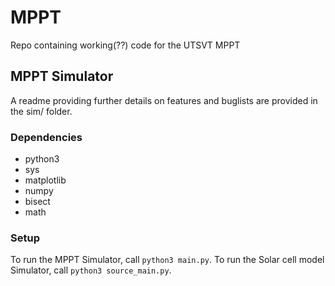 # MPPT
Repo containing working(??) code for the UTSVT MPPT
## MPPT Simulator
A readme providing further details on features and buglists are provided in the sim/ folder.
### Dependencies
* python3
* sys
* matplotlib
* numpy
* bisect
* math
### Setup
To run the MPPT Simulator, call `python3 main.py`.
To run the Solar cell model Simulator, call `python3 source_main.py`.
